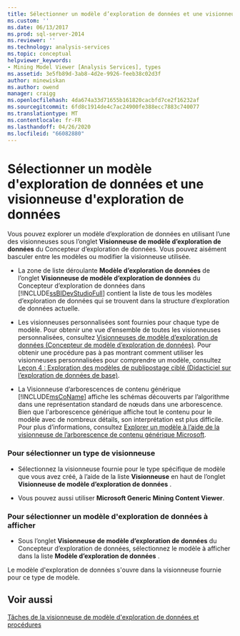 ```yaml
---
title: Sélectionner un modèle d’exploration de données et une visionneuse d’exploration de données | Microsoft Docs
ms.custom: ''
ms.date: 06/13/2017
ms.prod: sql-server-2014
ms.reviewer: ''
ms.technology: analysis-services
ms.topic: conceptual
helpviewer_keywords:
- Mining Model Viewer [Analysis Services], types
ms.assetid: 3e5fb89d-3ab8-4d2e-9926-feeb38c02d3f
author: minewiskan
ms.author: owend
manager: craigg
ms.openlocfilehash: 4da674a33d71655b161820cacbfd7ce2f16232af
ms.sourcegitcommit: 6fd8c1914de4c7ac24900fe388ecc7883c740077
ms.translationtype: MT
ms.contentlocale: fr-FR
ms.lasthandoff: 04/26/2020
ms.locfileid: "66082880"
---
```

# <a name="select-a-mining-model-and-a-data-mining-viewer"></a>Sélectionner un modèle d'exploration de données et une visionneuse d'exploration de données
  Vous pouvez explorer un modèle d’exploration de données en utilisant l’une des visionneuses sous l’onglet **Visionneuse de modèle d’exploration de données** du Concepteur d’exploration de données. Vous pouvez aisément basculer entre les modèles ou modifier la visionneuse utilisée.  
  
-   La zone de liste déroulante **Modèle d’exploration de données** de l’onglet **Visionneuse de modèle d’exploration de données** du Concepteur d’exploration de données dans [!INCLUDE[ssBIDevStudioFull](../../includes/ssbidevstudiofull-md.md)] contient la liste de tous les modèles d’exploration de données qui se trouvent dans la structure d’exploration de données actuelle.  
  
-   Les visionneuses personnalisées sont fournies pour chaque type de modèle. Pour obtenir une vue d’ensemble de toutes les visionneuses personnalisées, consultez [Visionneuses de modèle d’exploration de données &#40;Concepteur de modèle d’exploration de données&#41;](../mining-model-viewers-data-mining-model-designer.md). Pour obtenir une procédure pas à pas montrant comment utiliser les visionneuses personnalisées pour comprendre un modèle, consultez [Leçon 4 : Exploration des modèles de publipostage ciblé &#40;Didacticiel sur l’exploration de données de base&#41;](../../tutorials/lesson-4-exploring-the-targeted-mailing-models-basic-data-mining-tutorial.md).  
  
-   La Visionneuse d’arborescences de contenu générique [!INCLUDE[msCoName](../../includes/msconame-md.md)] affiche les schémas découverts par l’algorithme dans une représentation standard de nœuds dans une arborescence. Bien que l'arborescence générique affiche tout le contenu pour le modèle avec de nombreux détails, son interprétation est plus difficile. Pour plus d’informations, consultez [Explorer un modèle à l’aide de la visionneuse de l’arborescence de contenu générique Microsoft](browse-a-model-using-the-microsoft-generic-content-tree-viewer.md).  
  
### <a name="to-select-a-viewer-type"></a>Pour sélectionner un type de visionneuse  
  
-   Sélectionnez la visionneuse fournie pour le type spécifique de modèle que vous avez créé, à l’aide de la liste **Visionneuse** en haut de l’onglet **Visionneuse de modèle d’exploration de données** .  
  
-   Vous pouvez aussi utiliser **Microsoft Generic Mining Content Viewer**.  
  
### <a name="to-select-a-mining-model-to-view"></a>Pour sélectionner un modèle d'exploration de données à afficher  
  
-   Sous l’onglet **Visionneuse de modèle d’exploration de données** du Concepteur d’exploration de données, sélectionnez le modèle à afficher dans la liste **Modèle d’exploration de données** .  
  
 Le modèle d'exploration de données s'ouvre dans la visionneuse fournie pour ce type de modèle.  
  
## <a name="see-also"></a>Voir aussi  
 [Tâches de la visionneuse de modèle d'exploration de données et procédures](mining-model-viewer-tasks-and-how-tos.md)  
  
  
